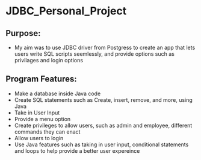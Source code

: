# JDBC_Personal_Project

## Purpose:

- My aim was to use JDBC driver from Postgress to create an app that lets users write SQL scripts seemlessly, and provide options such as privilages and login options


## Program Features:

  * Make a database inside Java code
  * Create SQL statements such as Create, insert, remove, and more, using Java
  * Take in User Input
  * Provide a menu option
  * Create privileges to allow users, such as admin and employee, different commands they can enact
  * Allow users to login 
  * Use Java features such as taking in user input, conditional statements and loops to help provide a better user expereince
  
  
